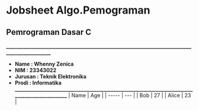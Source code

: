 # Jobsheet Algo.Pemograman

 ## **Pemrograman Dasar C**
**_____________________________________________________________________________________________**

* **Name    : Whenny Zenica**      
* **NIM     : 23343022**           
* **Jurusan : Teknik Elektronika** 
* **Prodi   : Informatika**        
**_____________________________________________________________________________________________**
| Name  | Age |
| ----- | --- |
| Bob   | 27  |
| Alice | 23  |
